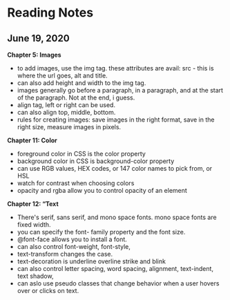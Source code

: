 # Reading Notes
## June 19, 2020

__Chapter 5: Images__

* to add images, use the img tag. these attributes are avail: src - this is where the url goes, alt and title.
* can also add height and width to the img tag.
* images generally go before a paragraph, in a paragraph, and at the start of the paragraph. Not at the end, i guess. 
* align tag, left or right can be used. 
* can also align top, middle, bottom.
* rules for creating images: save images in the right format, save in the right size, measure images in pixels. 

__Chapter 11: Color__

* foreground color in CSS is the color property
* background color in CSS is background-color property
* can use RGB values, HEX codes, or 147 color names to pick from, or HSL
* watch for contrast when choosing colors
* opacity and rgba allow you to control opacity of an element

__Chapter 12: “Text__

* There's serif, sans serif, and mono space fonts. mono space fonts are fixed width.
* you can specify the font- family property and the font size. 
* @font-face allows you to install a font.
* can also control font-weight, font-style, 
* text-transform changes the case.
* text-decoration is underline overline strike and blink
* can also control letter spacing, word spacing, alignment, text-indent, text shadow, 
* can aslo use pseudo classes that change behavior when a user hovers over or clicks on text.